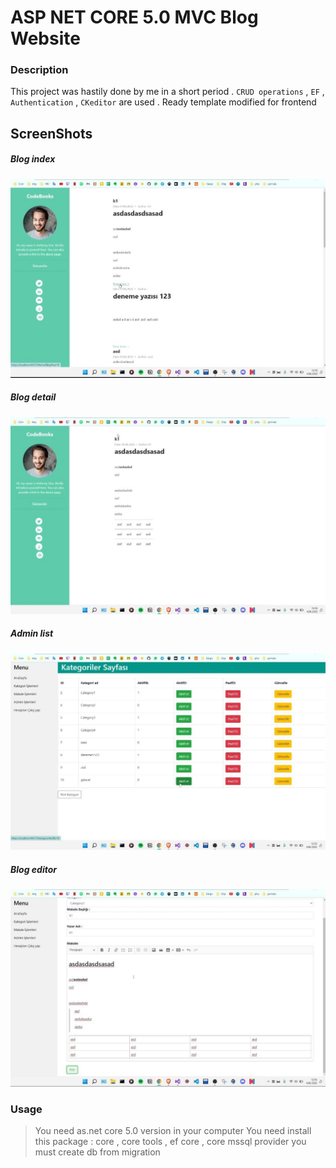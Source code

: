# ASP NET CORE 5.0 MVC Blog Website


### Description

This project was hastily done by me in a short period . 
`CRUD operations` , `EF` , `Authentication` , `CKeditor` are used . Ready template modified for frontend


## ScreenShots

<p> 
     <h5>Blog index   </h5>
    <img  src='./Docs/Blogs.jpeg' />
</p>

<p> 
     <h5>Blog detail   </h5>
    <img  src='./Docs/blog-detail.jpeg' />
</p>

<p> 
     <h5>Admin  list  </h5>
    <img  src='./Docs/admin-page-list.jpeg' />
</p>

<p> 
     <h5>Blog editor  </h5>
    <img  src='./Docs/blog-editor.jpeg' />
</p>

### Usage

>You need as.net core 5.0 version in your computer 
>You need install this package : core , core tools , ef core , core mssql provider
> you must create db from migration




